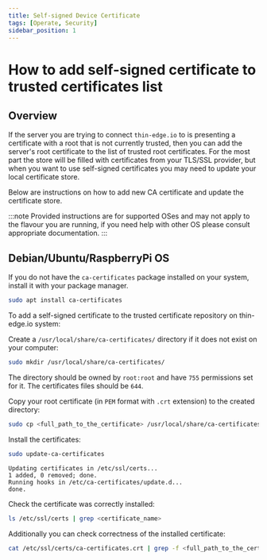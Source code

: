 ```yaml
---
title: Self-signed Device Certificate
tags: [Operate, Security]
sidebar_position: 1
---
```


# How to add self-signed certificate to trusted certificates list

## Overview

If the server you are trying to connect `thin-edge.io` to is presenting a certificate with a root that is not currently trusted, then you can add the server's root certificate to the list of trusted root certificates.
For the most part the store will be filled with certificates from your TLS/SSL provider, but when you want to use self-signed certificates you may need to update your local certificate store.

Below are instructions on how to add new CA certificate and update the certificate store.

:::note
Provided instructions are for supported OSes and may not apply to the flavour you are running,
if you need help with other OS please consult appropriate documentation.
:::

## Debian/Ubuntu/RaspberryPi OS

If you do not have the `ca-certificates` package installed on your system, install it with your package manager.

```sh
sudo apt install ca-certificates
```

To add a self-signed certificate to the trusted certificate repository on thin-edge.io system:

Create a `/usr/local/share/ca-certificates/` directory if it does not exist on your computer:

```sh
sudo mkdir /usr/local/share/ca-certificates/
```

The directory should be owned by `root:root` and have `755` permissions set for it. The certificates files should be `644`.

Copy your root certificate (in `PEM` format with `.crt` extension) to the created directory:

```sh
sudo cp <full_path_to_the_certificate> /usr/local/share/ca-certificates/
```

Install the certificates:

```sh
sudo update-ca-certificates
```

```text title="Output"
Updating certificates in /etc/ssl/certs...
1 added, 0 removed; done.
Running hooks in /etc/ca-certificates/update.d...
done.
```

Check the certificate was correctly installed:

```sh
ls /etc/ssl/certs | grep <certificate_name>
```

Additionally you can check correctness of the installed certificate:

```sh
cat /etc/ssl/certs/ca-certificates.crt | grep -f <full_path_to_the_certificate>
```
